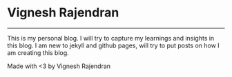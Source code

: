 # Vignesh Rajendran


-----

This is my personal blog. I will try to capture my learnings and insights in this blog. I am new to jekyll and github pages, will try to put posts on how I am creating this blog.

Made with <3 by Vignesh Rajendran
